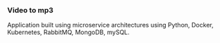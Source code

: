 ### Video to mp3

Application built using microservice architectures using Python, Docker, Kubernetes, RabbitMQ, MongoDB, mySQL.
